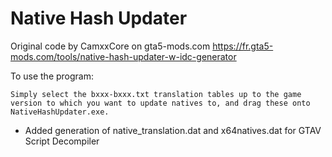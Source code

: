 # Native Hash Updater

Original code by CamxxCore on gta5-mods.com https://fr.gta5-mods.com/tools/native-hash-updater-w-idc-generator

To use the program:

```
Simply select the bxxx-bxxx.txt translation tables up to the game version to which you want to update natives to, and drag these onto NativeHashUpdater.exe.
```

- Added generation of native_translation.dat and x64natives.dat for GTAV Script Decompiler
